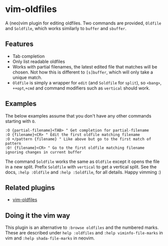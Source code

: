 # vim-oldfiles

A (neo)vim plugin for editing oldfiles. Two commands are provided, `Oldfile` and
`Soldfile`, which works similarly to `buffer` and `sbuffer`.

## Features

- Tab completion
- Only list readable oldfiles
- Works with partial filenames, the latest edited file that matches will be
  chosen. Not how this is different to `[s]buffer`, which will only take a
  unique match.
- `Oldfile` is simply a wrapper for `edit` (and `Soldfile` for `split`), so
  `<bang>`, `++opt`,`+cmd` and command modifiers such as `vertical` should work.

## Examples

The below examples assume that you don't have any other commands starting with
`O`.

```vim
:O {partial-filename}<TAB> " Get completion for partial-filename
:O {filename}<CR> " Edit the first oldfile matching filename
:O +/pattern {filename} " Like above but go to the first match of pattern
:O! {filename}<CR> " Go to the first oldfile matching filename ignoring changes in current buffer
```

The command `Soldfile` works the same as `Oldfile` except it opens the file in a
new split. Prefix `Soldfile` with `vertical` to get a vertical split. See the
docs, `:help :Oldfile` and `:help :Soldfile`, for all details. Happy vimming :)

## Related plugins

- [vim-oldfiles](https://github.com/gpanders/vim-oldfiles)

## Doing it the vim way

This plugin is an alternative to `:browse oldfiles` and the numbered marks.
These are described under `help :oldfiles` and `:help viminfo-file-marks` in vim
and `:help shada-file-marks` in neovim.
